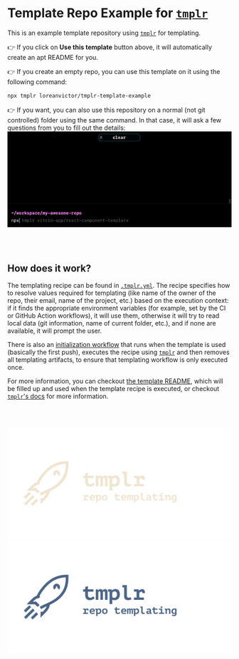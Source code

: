 # Template Repo Example for [`tmplr`](https://github.com/loreanvictor/tmplr)

This is an example template repository using [`tmplr`](https://github.com/loreanvictor/tmplr) for templating.

👉 If you click on **Use this template** button above, it will automatically create an apt README for you.

👉 If you create an empty repo, you can use this template on it using the following command:
```bash
npx tmplr loreanvictor/tmplr-template-example
```

👉 If you want, you can also use this repository on a normal (not git controlled) folder using the same command.
  In that case, it will ask a few questions from you to fill out the details:
![demo](demo.gif)

<br><br>

## How does it work?

The templating recipe can be found in [`.tmplr.yml`](.tmplr.yml). The recipe specifies how to resolve values
required for templating (like name of the owner of the repo, their email, name of the project, etc.) based on the
execution context: if it finds the appropriate environment variables (for example, set by the CI or GitHub Action workflows),
it will use them, otherwise it will try to read local data (git information, name of current folder, etc.), and if none
are available, it will prompt the user.

There is also an [initialization workflow](.github/workflows/init.yml) that runs when the template is used (basically the first
push), executes the recipe using [`tmplr`](https://github.com/loreanvictor/tmplr) and then removes all templating artifacts, to
ensure that templating workflow is only executed once.

For more information, you can checkout [the template README](README.tmpl.md), which will be filled up and used when the template
recipe is executed, or checkout [`tmplr`'s docs](https://github.com/loreanvictor/tmplr) for more information.

<br><br>

![logo-dark](https://raw.githubusercontent.com/loreanvictor/tmplr/main/logo-dark.svg#gh-dark-mode-only)
![logo-light](https://github.com/loreanvictor/tmplr/blob/main/logo-light.svg#gh-light-mode-only)


